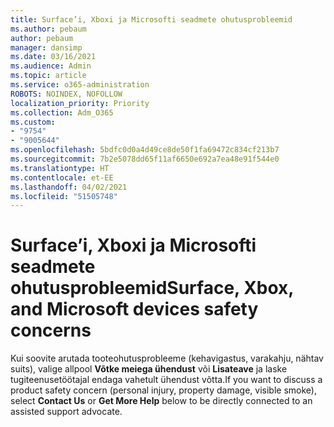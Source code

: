 ```yaml
---
title: Surface’i, Xboxi ja Microsofti seadmete ohutusprobleemid
ms.author: pebaum
author: pebaum
manager: dansimp
ms.date: 03/16/2021
ms.audience: Admin
ms.topic: article
ms.service: o365-administration
ROBOTS: NOINDEX, NOFOLLOW
localization_priority: Priority
ms.collection: Adm_O365
ms.custom:
- "9754"
- "9005644"
ms.openlocfilehash: 5bdfc0d0a4d49ce8de50f1fa69472c834cf213b7
ms.sourcegitcommit: 7b2e5078dd65f11af6650e692a7ea48e91f544e0
ms.translationtype: HT
ms.contentlocale: et-EE
ms.lasthandoff: 04/02/2021
ms.locfileid: "51505748"
---
```

# <a name="surface-xbox-and-microsoft-devices-safety-concerns"></a><span data-ttu-id="f3e1b-102">Surface’i, Xboxi ja Microsofti seadmete ohutusprobleemid</span><span class="sxs-lookup"><span data-stu-id="f3e1b-102">Surface, Xbox, and Microsoft devices safety concerns</span></span>

<span data-ttu-id="f3e1b-103">Kui soovite arutada tooteohutusprobleeme (kehavigastus, varakahju, nähtav suits), valige allpool **Võtke meiega ühendust** või **Lisateave** ja laske tugiteenusetöötajal endaga vahetult ühendust võtta.</span><span class="sxs-lookup"><span data-stu-id="f3e1b-103">If you want to discuss a product safety concern (personal injury, property damage, visible smoke), select **Contact Us** or **Get More Help** below to be directly connected to an assisted support advocate.</span></span>
